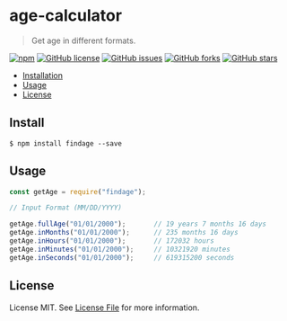 # age-calculator

> Get age in different formats.

<a href="https://www.npmjs.com/package/@asif92/age-calculator"><img alt="npm" src="https://img.shields.io/npm/v/@asif92/age-calculator?color=purple&label=age-calculator&style=plastic"></a>
<a href="https://github.com/asif92/age-calculator/blob/master/LICENSE"><img alt="GitHub license" src="https://img.shields.io/github/license/asif92/age-calculator?style=plastic"></a>
<a href="https://github.com/asif92/age-calculator/issues"><img alt="GitHub issues" src="https://img.shields.io/github/issues/asif92/age-calculator?style=plastic"></a>
<a href="https://github.com/asif92/age-calculator/network"><img alt="GitHub forks" src="https://img.shields.io/github/forks/asif92/age-calculator?style=social"></a>
<a href="https://github.com/asif92/age-calculator/stargazers"><img alt="GitHub stars" src="https://img.shields.io/github/stars/asif92/age-calculator?style=social"></a>


- [Installation](#install)
- [Usage](#usage)
- [License](#license)

## Install

```
$ npm install findage --save
```

## Usage


```js
const getAge = require("findage");

// Input Format (MM/DD/YYYY)

getAge.fullAge("01/01/2000");		// 19 years 7 months 16 days
getAge.inMonths("01/01/2000");		// 235 months 16 days
getAge.inHours("01/01/2000");		// 172032 hours
getAge.inMinutes("01/01/2000");		// 10321920 minutes
getAge.inSeconds("01/01/2000");		// 619315200 seconds

```

## License

License MIT. See [License File](LICENSE) for more information.